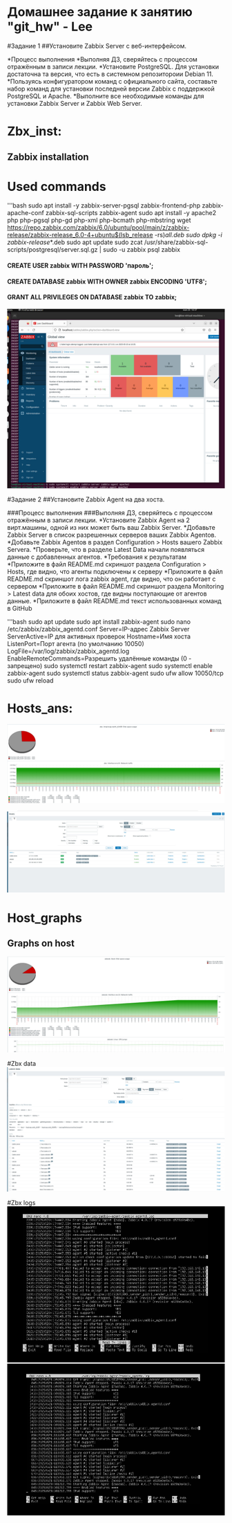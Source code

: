 # Домашнее задание к занятию "git_hw" - Lee
#Задание 1
##Установите Zabbix Server с веб-интерфейсом.

*Процесс выполнения
*Выполняя ДЗ, сверяйтесь с процессом отражённым в записи лекции.
  *Установите PostgreSQL. Для установки достаточна та версия, что есть в системном репозитороии Debian 11.
  *Пользуясь конфигуратором команд с официального сайта, составьте набор команд для установки последней версии Zabbix с поддержкой PostgreSQL и Apache.
  *Выполните все необходимые команды для установки Zabbix Server и Zabbix Web Server.

# Zbx_inst:
## Zabbix installation

# Used commands
'''bash
  sudo apt install -y zabbix-server-pgsql zabbix-frontend-php zabbix-apache-conf zabbix-sql-scripts zabbix-agent
  sudo apt install -y apache2 php php-pgsql php-gd php-xml php-bcmath php-mbstring
  wget https://repo.zabbix.com/zabbix/6.0/ubuntu/pool/main/z/zabbix-release/zabbix-release_6.0-4+ubuntu$(lsb_release -rs)_all.deb
  sudo dpkg -i zabbix-release_*.deb
  sudo apt update
  sudo zcat /usr/share/zabbix-sql-scripts/postgresql/server.sql.gz | sudo -u zabbix psql zabbix

#### CREATE USER zabbix WITH PASSWORD 'пароль';
#### CREATE DATABASE zabbix WITH OWNER zabbix ENCODING 'UTF8';
#### GRANT ALL PRIVILEGES ON DATABASE zabbix TO zabbix;

![Screenshot](https://github.com/MindTempest/git_hw/blob/main/zbx_inst.jpg)

#Задание 2
##Установите Zabbix Agent на два хоста.

###Процесс выполнения
###Выполняя ДЗ, сверяйтесь с процессом отражённым в записи лекции.
*Установите Zabbix Agent на 2 вирт.машины, одной из них может быть ваш Zabbix Server.
  *Добавьте Zabbix Server в список разрешенных серверов ваших Zabbix Agentов.
  *Добавьте Zabbix Agentов в раздел Configuration > Hosts вашего Zabbix Servera.
  *Проверьте, что в разделе Latest Data начали появляться данные с добавленных агентов.
*Требования к результатам
  *Приложите в файл README.md скриншот раздела Configuration > Hosts, где видно, что агенты подключены к серверу
  *Приложите в файл README.md скриншот лога zabbix agent, где видно, что он работает с сервером
  *Приложите в файл README.md скриншот раздела Monitoring > Latest data для обоих хостов, где видны поступающие от агентов данные.
  *Приложите в файл README.md текст использованных команд в GitHub

  '''bash 
    sudo apt update
    sudo apt install zabbix-agent
    sudo nano /etc/zabbix/zabbix_agentd.conf
      Server=IP-адрес Zabbix Server
      ServerActive=IP для активных проверок
      Hostname=Имя хоста 
      ListenPort=Порт агента (по умолчанию 10050)
      LogFile=/var/log/zabbix/zabbix_agentd.log 
      EnableRemoteCommands=Разрешить удалённые команды (0 - запрещено)
    sudo systemctl restart zabbix-agent
    sudo systemctl enable zabbix-agent
    sudo systemctl status zabbix-agent
    sudo ufw allow 10050/tcp
    sudo ufw reload

# Hosts_ans:
![Screenshot](https://github.com/MindTempest/git_hw/blob/main/zbx_data.jpg)

![Screenshot](https://github.com/MindTempest/git_hw/blob/main/zbx_web.jpg)

# Host_graphs  
## Graphs on host
![Screenshot](https://github.com/MindTempest/git_hw/blob/main/zabzab_data.jpg)





#Zbx data
![_new_Screenshot](https://github.com/MindTempest/git_hw/blob/main/zbx_latest_data.jpg)

#Zbx logs
![_new_Screenshot](https://github.com/MindTempest/git_hw/blob/main/zbx_log.jpg)
![_new_Screenshot](https://github.com/MindTempest/git_hw/blob/main/zbx_log1.jpg)
